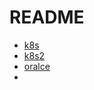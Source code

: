# README

* [k8s](https://lizeju.github.io/k8s1/)
* [k8s2](https://lizeju.github.io/k8s2)
* [oralce](https://lizeju.github.io/oracle)
*

